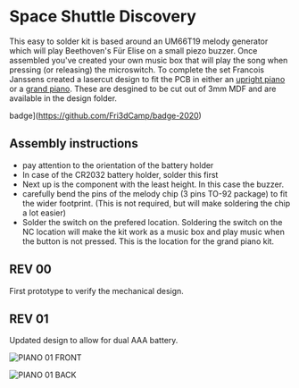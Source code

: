 # Space Shuttle Discovery
This easy to solder kit is based around an UM66T19 melody generator which will play Beethoven's Für Elise on a small piezo buzzer. 
Once assembled you've created your own music box that will play the song when pressing (or releasing) the microswitch. 
To complete the set Francois Janssens created a lasercut design to fit the PCB in either an [upright piano](https://github.com/phyx-be/PIANO_KIT/design/upright_piano_AAA_3mmMDF.pdf) or a [grand piano](https://github.com/phyx-be/PIANO_KIT/design/grand_piano_AAA_3mmMDF.pdf). 
These are desgined to be cut out of 3mm MDF and are available in the design folder.

badge](https://github.com/Fri3dCamp/badge-2020)

## Assembly instructions
- pay attention to the orientation of the battery holder
- In case of the CR2032 battery holder, solder this first
- Next up is the component with the least height. In this case the buzzer.
- carefully bend the pins of the melody chip (3 pins TO-92 package) to fit the wider footprint. (This is not required, but will make soldering the chip a lot easier)
- Solder the switch on the prefered location. Soldering the switch on the NC location will make the kit work as a music box and play music when the button is not pressed. This is the location for the grand piano kit.

## REV 00
First prototype to verify the mechanical design.

## REV 01
Updated design to allow for dual AAA battery. 

![PIANO 01 FRONT](media/PIANO_01_FRONT.jpg)

![PIANO 01 BACK](media/PIANO_01_BACK.jpg)